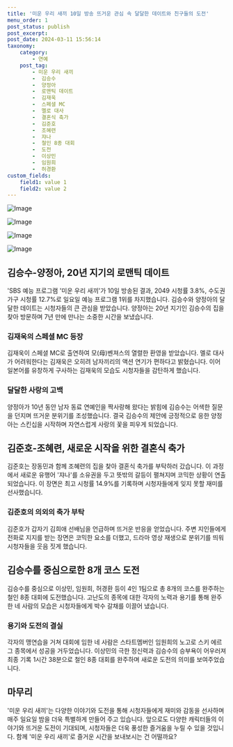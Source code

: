 ```yaml
---
title: '미운 우리 새끼 10일 방송 뜨거운 관심 속 달달한 데이트와 친구들의 도전'
menu_order: 1
post_status: publish
post_excerpt: 
post_date: 2024-03-11 15:56:14
taxonomy:
    category:
        - 연예
    post_tag:
        - 미운 우리 새끼
        -  김승수
        -  양정아
        -  로맨틱 데이트
        -  김재욱
        -  스페셜 MC
        -  멜로 대사
        -  결혼식 축가
        -  김준호
        -  조혜련
        -  쟈나
        -  철인 8종 대회
        -  도전
        -  이상민
        -  임원희
        -  허경환
custom_fields:
    field1: value 1
    field2: value 2
---
```


![Image](https://mimgnews.pstatic.net/image/108/2024/03/11/0003219947_001_20240311084401223.jpg?type=w540)

![Image](https://ssl.pstatic.net/mimgnews/image/108/2024/03/11/0003219947_002_20240311084401423.jpg?type=w540)

![Image](https://mimgnews.pstatic.net/image/108/2024/03/11/0003219947_003_20240311084401645.jpg?type=w540)

![Image](https://ssl.pstatic.net/mimgnews/image/108/2024/03/11/0003219947_004_20240311084401819.jpg?type=w540)

## 김승수-양정아, 20년 지기의 로맨틱 데이트
'SBS 예능 프로그램 '미운 우리 새끼'가 10일 방송된 결과, 2049 시청률 3.8%, 수도권 가구 시청률 12.7%로 일요일 예능 프로그램 1위를 차지했습니다. 김승수와 양정아의 달달한 데이트는 시청자들의 큰 관심을 받았습니다. 양정아는 20년 지기인 김승수의 집을 찾아 방문하며 7년 만에 만나는 소중한 시간을 보냈습니다.
### 김재욱의 스페셜 MC 등장
김재욱이 스페셜 MC로 출연하여 모(母)벤져스의 열렬한 환영을 받았습니다. 멜로 대사가 어려워한다는 김재욱은 오히려 남자끼리의 액션 연기가 편하다고 밝혔습니다. 이어 일본어를 유창하게 구사하는 김재욱의 모습도 시청자들을 감탄하게 했습니다.
### 달달한 사랑의 고백
양정아가 10년 동안 남자 동료 연예인을 짝사랑해 왔다는 밝힘에 김승수는 어색한 질문을 던지며 뜨거운 분위기를 조성했습니다. 결국 김승수의 제안에 긍정적으로 응한 양정아는 스킨십을 시작하며 자연스럽게 사랑의 꽃을 피우게 되었습니다.
## 김준호-조혜련, 새로운 시작을 위한 결혼식 축가
김준호는 장동민과 함께 조혜련의 집을 찾아 결혼식 축가를 부탁하러 갔습니다. 이 과정에서 새로운 유행어 '쟈나'를 소유권을 두고 뜻밖의 갈등이 펼쳐지며 코믹한 상황이 연출되었습니다. 이 장면은 최고 시청률 14.9%를 기록하며 시청자들에게 잊지 못할 재미를 선사했습니다.
### 김준호의 의외의 축가 부탁
김준호가 갑자기 김희애 선배님을 언급하며 뜨거운 반응을 얻었습니다. 주변 지인들에게 전화로 지지를 받는 장면은 코믹한 요소를 더했고, 드라마 영상 재생으로 분위기를 띄워 시청자들을 웃음 짓게 했습니다.
## 김승수를 중심으로한 8개 코스 도전
김승수를 중심으로 이상민, 임원희, 허경환 등이 4인 1팀으로 총 8개의 코스를 완주하는 철인 8종 대회에 도전했습니다. 고난도의 종목에 대한 각자의 노력과 용기를 통해 완주한 네 사람의 모습은 시청자들에게 박수 갈채를 이끌어 냈습니다.
### 용기와 도전의 결실
각자의 맹연습을 거쳐 대회에 임한 네 사람은 스타트멤버인 임원희의 노고로 스키 에르그 종목에서 성공을 거두었습니다. 이상민의 극한 정신력과 김승수의 승부욕이 어우러져 최종 기록 1시간 38분으로 철인 8종 대회를 완주하며 새로운 도전의 의미를 보여주었습니다.
## 마무리
'미운 우리 새끼'는 다양한 이야기와 도전을 통해 시청자들에게 재미와 감동을 선사하며 매주 일요일 밤을 더욱 특별하게 만들어 주고 있습니다. 앞으로도 다양한 캐릭터들의 이야기와 뜨거운 도전이 기대되며, 시청자들은 더욱 풍성한 즐거움을 누릴 수 있을 것입니다. 함께 '미운 우리 새끼'로 즐거운 시간을 보내보시는 건 어떨까요?
